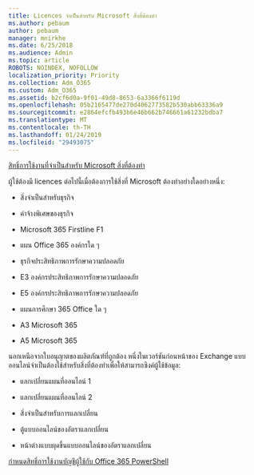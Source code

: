 ```yaml
---
title: Licences จำเป็นสำหรับ Microsoft สิ่งที่ต้องทำ
ms.author: pebaum
author: pebaum
manager: mnirkhe
ms.date: 6/25/2018
ms.audience: Admin
ms.topic: article
ROBOTS: NOINDEX, NOFOLLOW
localization_priority: Priority
ms.collection: Adm_O365
ms.custom: Adm_O365
ms.assetid: b2cf6d0a-9f01-49d8-8653-6a3366f6119d
ms.openlocfilehash: 05b2165477de270d4062773582b530abb63336a9
ms.sourcegitcommit: e2864efcfb493b6e46b662b746661a61232bdba7
ms.translationtype: MT
ms.contentlocale: th-TH
ms.lasthandoff: 01/24/2019
ms.locfileid: "29493075"
---
```

[สิทธิ์การใช้งานที่จำเป็นสำหรับ Microsoft สิ่งที่ต้องทำ](https://support.office.com/article/381e9d1b-c500-49b5-973e-890fd86528d7.aspx)
  
ผู้ใช้ต้องมี licences ต่อไปนี้เมื่อต้องการใช้สิ่งที่ Microsoft ต้องทำอย่างใดอย่างหนึ่ง:
  
- สิ่งจำเป็นสำหรับธุรกิจ
    
- ค่าจ้างพิเศษของธุรกิจ
    
- Microsoft 365 Firstline F1
    
- แผน Office 365 องค์กรใด ๆ
    
- ธุรกิจประสิทธิภาพการรักษาความปลอดภัย
    
- E3 องค์กรประสิทธิภาพการรักษาความปลอดภัย
    
- E5 องค์กรประสิทธิภาพการรักษาความปลอดภัย
    
- แผนการศึกษา 365 Office ใด ๆ
    
- A3 Microsoft 365
    
- A5 Microsoft 365
    
นอกเหนือจากใบอนุญาตของผลิตภัณฑ์ที่ถูกต้อง หนึ่งในเวอร์ชันก่อนหน้าของ Exchange แบบออนไลน์จำเป็นต้องใช้สำหรับสิ่งที่ต้องทำเพื่อให้สามารถซิงค์ผู้ใช้ข้อมูล: 
  
- แลกเปลี่ยนแผนที่ออนไลน์ 1
    
- แลกเปลี่ยนแผนที่ออนไลน์ 2
    
- สิ่งจำเป็นสำหรับการแลกเปลี่ยน
    
- ตู้แบบออนไลน์ของอัตราแลกเปลี่ยน
    
- หน้าต่างแบบผุดขึ้นแบบออนไลน์ของอัตราแลกเปลี่ยน
    
[กำหนดสิทธิ์การใช้งานบัญชีผู้ใช้กับ Office 365 PowerShell](https://docs.microsoft.com/en-us/office365/enterprise/powershell/assign-licenses-to-user-accounts-with-office-365-powershell )
  

